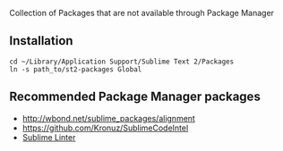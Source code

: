 Collection of Packages that are not available through Package Manager

## Installation
	cd ~/Library/Application Support/Sublime Text 2/Packages
	ln -s path_to/st2-packages Global

## Recommended Package Manager packages
- http://wbond.net/sublime_packages/alignment
- https://github.com/Kronuz/SublimeCodeIntel
- [Sublime Linter](https://github.com/Kronuz/SublimeLinter)